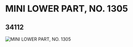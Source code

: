 # MINI LOWER PART, NO. 1305
## 34112
![MINI LOWER PART, NO. 1305](https://lc-www-live-s.legocdn.com/media/bricks/5/2/6193772.jpg)